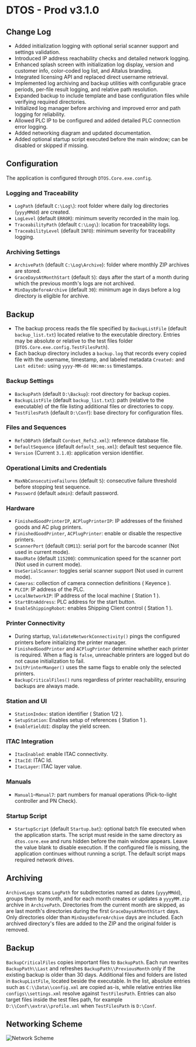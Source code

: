 # DTOS - Prod v3.1.0

## Change Log
- Added initialization logging with optional serial scanner support and settings validation.
- Introduced IP address reachability checks and detailed network logging.
- Enhanced splash screen with initialization log display, version and customer info, color-coded log list, and Altalus branding.
- Integrated licensing API and replaced direct username retrieval.
- Implemented log archiving and backup utilities with configurable grace periods, per-file result logging, and relative path resolution.
- Expanded backup to include template and base configuration files while verifying required directories.
- Initialized log manager before archiving and improved error and path logging for reliability.
- Allowed PLC IP to be configured and added detailed PLC connection error logging.
- Added networking diagram and updated documentation.
- Added optional startup script executed before the main window; can be disabled or skipped if missing.

## Configuration
The application is configured through `DTOS.Core.exe.config`.

### Logging and Traceability
- `LogPath` (default `C:\Log\`): root folder where daily log directories (`yyyyMMdd`) are created.
- `LogLevel` (default `ERROR`): minimum severity recorded in the main log.
- `TraceabilityPath` (default `C:\Log\`): location for traceability logs.
- `TraceabilityLevel` (default `INFO`): minimum severity for traceability logging.

### Archiving Settings
- `ArchivePath` (default `C:\Log\Archive`): folder where monthly ZIP archives are stored.
- `GraceDaysAtMonthStart` (default `5`): days after the start of a month during which the previous month's logs are not archived.
- `MinDaysBeforeArchive` (default `30`): minimum age in days before a log directory is eligible for archive.

## Backup

- The backup process reads the file specified by `BackupListFile` (default `backup_list.txt`) located relative to the executable directory. Entries may be absolute or relative to the test files folder (`DTOS.Core.exe.config.TestFilesPath`).
- Each backup directory includes a `backup.log` that records every copied file with the username, timestamp, and labeled metadata `Created:` and `Last edited:` using `yyyy-MM-dd HH:mm:ss` timestamps.

### Backup Settings
- `BackupPath` (default `D:\Backup`): root directory for backup copies.
- `BackupListFile` (default `backup_list.txt`): path (relative to the executable) of the file listing additional files or directories to copy.
- `TestFilesPath` (default `D:\Conf`): base directory for configuration files.

### Files and Sequences
- `RefsDBPath` (default `Cordset_Refs2.xml`): reference database file.
- `DefaultSequence` (default `default_seq.xml`): default test sequence file.
- `Version` (Current `3.1.0`): application version identifier.

### Operational Limits and Credentials
- `MaxNbConsecutiveFailures` (default `5`): consecutive failure threshold before stopping test sequence.
- `Password` (default `admin`): default password.

### Hardware
- `FinishedGoodPrinterIP`, `ACPlugPrinterIP`: IP addresses of the finished goods and AC plug printers.
- `FinishedGoodPrinter`, `ACPlugPrinter`: enable or disable the respective printers.
- `ScannerPort` (default `COM11`): serial port for the barcode scanner (Not used in current mode).
- `BaudRate` (default `115200`): communication speed for the scanner port (Not used in current mode).
- `UseSerialScanner`: toggles serial scanner support (Not used in current mode).
- `Cameras`: collection of camera connection definitions ( Keyence ).
- `PLCIP`: IP address of the PLC.
- `LocalNetworkIP`: IP address of the local machine ( Station 1 ).
- `StartBtnAddress`: PLC address for the start button.
- `EnableShippingRobot`: enables Shipping Client control ( Station 1 ).

### Printer Connectivity
- During startup, `ValidateNetworkConnectivity()` pings the configured printers before initializing the printer manager.
- `FinishedGoodPrinter` and `ACPlugPrinter` determine whether each printer is required. When a flag is `false`, unreachable printers are logged but do not cause initialization to fail.
- `InitPrinterManger()` uses the same flags to enable only the selected printers.
- `BackupCriticalFiles()` runs regardless of printer reachability, ensuring backups are always made.

### Station and UI
- `StationIndex`: station identifier ( Station 1/2 ).
- `SetupStation`: Enables setup of references ( Station 1 ).
- `EnableYieldUI`: display the yield screen.

### ITAC Integration
- `ItacEnabled`: enable ITAC connectivity.
- `ItacId`: ITAC Id.
- `ItacLayer`: ITAC layer value.

### Manuals
- `Manual1`–`Manual7`: part numbers for manual operations (Pick-to-light controller and PN Check).

### Startup Script
- `StartupScript` (default `Startup.bat`): optional batch file executed when the application starts. The script must reside in the same directory as `dtos.core.exe` and runs hidden before the main window appears. Leave the value blank to disable execution. If the configured file is missing, the application continues without running a script. The default script maps required network drives.

## Archiving
`ArchiveLogs` scans `LogPath` for subdirectories named as dates (`yyyyMMdd`), groups them by month, and for each month creates or updates a `yyyyMM.zip` archive in `ArchivePath`. Directories from the current month are skipped, as are last month's directories during the first `GraceDaysAtMonthStart` days. Only directories older than `MinDaysBeforeArchive` days are included. Each archived directory's files are added to the ZIP and the original folder is removed.

## Backup
`BackupCriticalFiles` copies important files to `BackupPath`. Each run rewrites `BackupPath\\Last` and refreshes `BackupPath\\PreviousMonth` only if the existing backup is older than 30 days. Additional files and folders are listed in `BackupListFile`, located beside the executable. In the list, absolute entries such as `C:\\Data\\config.xml` are copied as-is, while relative entries like `configs\\settings.xml` resolve against `TestFilesPath`. Entries can also target files inside the test files path, for example `D:\\Conf\\extra\\profile.xml` when `TestFilesPath` is `D:\Conf`.

## Networking Scheme
![Network Scheme](https://github.com/ramonium/DTOS_v3/blob/master/Network%20Diagram.png) 

